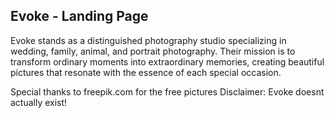 <h2>Evoke - Landing Page</h2>

Evoke stands as a distinguished photography studio specializing in wedding, family, animal, and portrait photography. Their mission is to transform ordinary moments into extraordinary memories, creating beautiful pictures that resonate with the essence of each special occasion.

Special thanks to freepik.com for the free pictures
Disclaimer: Evoke doesnt actually exist!
